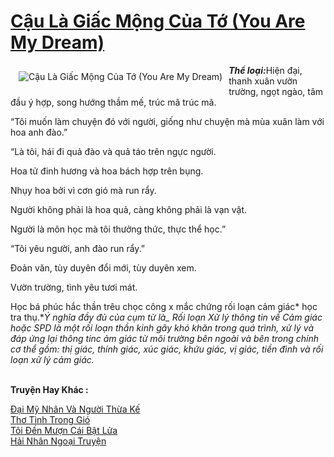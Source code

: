<a href="https://utruyen.com/cau-la-giac-mong-cua-to-you-are-my-dream/21927/" title="Cậu Là Giấc Mộng Của Tớ (You Are My Dream)"><h1>Cậu Là Giấc Mộng Của Tớ (You Are My Dream)</h1></a><div style="display:table"><img align="right" style="float: left; padding: 10px;" src="https://utruyen.com/images/story/200x260/cau-la-giac-mong-cua-to-you-are-my-dream.jpg" alt="Cậu Là Giấc Mộng Của Tớ (You Are My Dream)"><em><b>Thể loại:</b></em><b></b>Hiện đại, thanh xuân vườn trường, ngọt ngào, tâm đầu ý hợp, song hướng thầm mế, trúc mã trúc mã.<p></p>“Tôi muốn làm chuyện đó với người, giống như chuyện mà mùa xuân làm với hoa anh đào.”<p></p>“Là tôi, hái đi quả đào và quả táo trên ngực người.<p></p>Hoa tử đinh hương và hoa bách hợp trên bụng.<p></p>Nhụy hoa bởi vì cơn gió mà run rẩy.<p></p>Người không phải là hoa quả, càng không phải là vạn vật.<p></p>Người là môn học mà tôi thưởng thức, thực thể học.”<p></p>“Tôi yêu người, anh đào run rẩy.”<p></p>Đoản văn, tùy duyên đổi mới, tùy duyên xem.<p></p>Vườn trường, tình yêu tươi mát.<p></p>Học bá phúc hắc thần trêu chọc công x mắc chứng rối loạn cảm giác* học tra thụ.*<em>Ý nghĩa đầy đủ của cụm từ là_ Rối loạn Xử lý thông tin về Cảm giác hoặc SPD là một rối loạn thần kinh gây khó khăn trong quá trình, xử lý và đáp ứng lại thông tinc ảm giác từ môi trường bên ngoài và bên trong chính cơ thể gồm: thị giác, thính giác, xúc giác, khứu giác, vị giác, tiền đình và rối loạn xử lý cảm giác.</em></div><p><br><b>Truyện Hay Khác :</b></p><a href="https://utruyen.com/dai-my-nhan-va-nguoi-thua-ke/21926/" alt="Đại Mỹ Nhân Và Người Thừa Kế">Đại Mỹ Nhân Và Người Thừa Kế</a><br/><a href="https://www.wattpad.com/story/208689373-th%C6%A1-t%C3%ACnh-trong-gi%C3%B3" alt="Thơ Tình Trong Gió">Thơ Tình Trong Gió</a><br/><a href="https://github.com/quanluxury/ngontinh_sac/tree/master/truyenhay/22194/" alt="Tôi Đến Mượn Cái Bật Lửa">Tôi Đến Mượn Cái Bật Lửa</a><br/><a href="https://github.com/quanluxury/ngontinh_sac/tree/master/truyenhay/22439/" alt="Hải Nhân Ngoại Truyện">Hải Nhân Ngoại Truyện</a><br/>